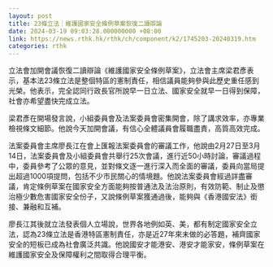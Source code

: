 ```yaml
---
layout: post
title: 23條立法｜維護國家安全條例草案恢復二讀辯論
date: 2024-03-19 09:03:28.000000000 +08:00
link: https://news.rthk.hk/rthk/ch/component/k2/1745203-20240319.htm
categories: rthk
---
```


立法會加開會議恢復二讀辯論《維護國家安全條例草案》，立法會主席梁君彥表示，基本法23條立法是整個特區的憲制責任，相信議員能夠參與此歷史重任感到光榮。他表示，完全認同行政長官所說早一日立法、國家安全就早一日得到保障，社會亦希望盡快完成立法。

梁君彥在開場發言說，小組委員會及法案委員會密集開會，除了講求效率，亦專業檢視條文細節。他說今天加開會議，有信心全體議員會履職盡責，高質高效完成。

法案委員會主席廖長江在會上匯報法案委員會的審議工作，他說由2月27日至3月14日，法案委員會及小組委員會共舉行25次會議，進行近50小時討論，審議過程中，委員參考了公眾的意見，並對條文逐一進行深入而全面的審議，委員向當局提出超過1000項提問，包括不少市民關心的情境題。他說法案委員會經過詳盡審議，肯定條例草案在國家安全方面能夠按普通法及法治原則，有效防範、制止及懲治極少數危害國家安全份子，又說條例草案獲通過後，能夠與《香港國安法》銜接、兼融和互補。

廖長江其後就立法發表個人立場說，世界各地例如英、美，都有制定國家安全立法，認為23條立法是香港特區憲制責任，亦是近27年來未做的必答題，補齊國家安全的短板已成為社會廣泛共識。他說國安才能港安、港安才能家安，條例草案在維護國家安全及保障權利之間取得合理平衡。

